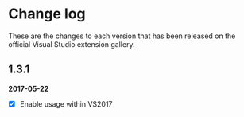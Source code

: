 # Change log

These are the changes to each version that has been released on the official Visual Studio extension gallery.

## 1.3.1
**2017-05-22**
- [x] Enable usage within VS2017

